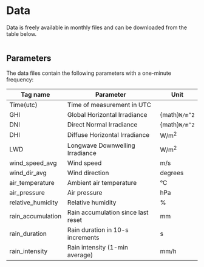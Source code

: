 # Data

Data is freely available in monthly files and can be downloaded from the table below.

````{include} data.txt
````

## Parameters
The data files contain the following parameters with a one-minute frequency:

| Tag name          | Parameter                          | Unit            |
| ----------------- | ---------------------------------- | --------------- |
| Time(utc)         | Time of measurement in UTC         |                 |
| GHI               | Global Horizontal Irradiance       | {math}`W/m^2`   |
| DNI               | Direct Normal Irradiance           | {math}`W/m^2`   |
| DHI               | Diffuse Horizontal Irradiance      | W/m$^2$         |
| LWD               | Longwave Downwelling Irradiance    | W/m<sup>2</sup> |
| wind_speed_avg    | Wind speed                         | m/s             |
| wind_dir_avg      | Wind direction                     | degrees         |
| air_temperature   | Ambient air temperature            | °C              |
| air_pressure      | Air pressure                       | hPa             |
| relative_humidity | Relative humidity                  | %               |
| rain_accumulation | Rain accumulation since last reset | mm              | 
| rain_duration     | Rain duration in 10-s increments   | s               |
| rain_intensity    | Rain intensity (1-min average)     | mm/h            |
